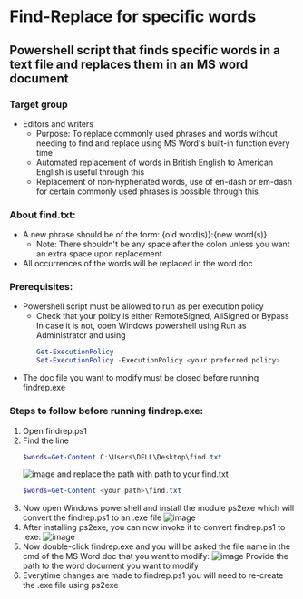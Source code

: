 # Find-Replace for specific words
## Powershell script that finds specific words in a text file and replaces them in an MS word document<br>

### Target group<br>
- Editors and writers
  - Purpose: To replace commonly used phrases and words without needing to find and replace using MS Word's built-in function every time
  - Automated replacement of words in British English to American English is useful through this
  - Replacement of non-hyphenated words, use of en-dash or em-dash for certain commonly used phrases is possible through this

### About find.txt:
* A new phrase should be of the form: {old word(s)}:{new word(s)}
  * Note: There shouldn't be any space after the colon unless you want an extra space upon replacement
* All occurrences of the words will be replaced in the word doc

### Prerequisites:
- Powershell script must be allowed to run as per execution policy
  - Check that your policy is either RemoteSigned, AllSigned or Bypass
    In case it is not, open Windows powershell using Run as Administrator and using
    ```powershell
    Get-ExecutionPolicy
    Set-ExecutionPolicy -ExecutionPolicy <your preferred policy>
    ```
- The doc file you want to modify must be closed before running findrep.exe

### Steps to follow before running findrep.exe:
1. Open findrep.ps1
2. Find the line
    ```powershell
    $words=Get-Content C:\Users\DELL\Desktop\find.txt
    ```
   ![image](https://github.com/Vaishnavi502/find-replace/assets/68768878/185451d8-e51e-4aab-8be9-0161915fa4f8)
   and replace the path with path to your find.txt
    ```powershell
    $words=Get-Content <your path>\find.txt
    ```
3. Now open Windows powershell and install the module ps2exe which will convert the findrep.ps1 to an .exe file
   ![image](https://github.com/Vaishnavi502/find-replace/assets/68768878/b4be4e60-722a-4e5d-a882-f936f5283e1b)
4. After installing ps2exe, you can now invoke it to convert findrep.ps1 to .exe:
   ![image](https://github.com/Vaishnavi502/find-replace/assets/68768878/002b59b9-3ff2-4a32-96b7-ac09939ba2ed)
5. Now double-click findrep.exe and you will be asked the file name in the cmd of the MS Word doc that you want to modify:
   ![image](https://github.com/Vaishnavi502/find-replace/assets/68768878/f44d9a48-da40-4412-9305-ee5518a523d3)
   Provide the path to the word document you want to modify
6. Everytime changes are made to findrep.ps1 you will need to re-create the .exe file using ps2exe
